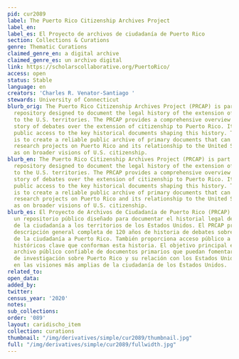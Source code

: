```yaml
---
pid: cur2089
label: The Puerto Rico Citizenship Archives Project
label_en:
label_es: El Proyecto de archivos de ciudadanía de Puerto Rico
section: Collections & Curations
genre: Thematic Curations
claimed_genre_en: a digital archive
claimed_genre_es: un archivo digital
link: https://scholarscollaborative.org/PuertoRico/
access: open
status: Stable
language: en
creators: 'Charles R. Venator-Santiago '
stewards: University of Connecticut
blurb_orig: The Puerto Rico Citizenship Archives Project (PRCAP) is part of a public
  repository designed to document the legal history of the extension of citizenship
  to the U.S. territories. The PRCAP provides a comprehensive overview of 120+ year
  story of debates over the extension of citizenship to Puerto Rico. It also provides
  public access to the key historical documents shaping this history. The main goal
  is to create a reliable public archive of primary documents that can foster new
  research projects on Puerto Rico and its relationship to the United States as well
  as on broader visions of U.S. citizenship.
blurb_en: The Puerto Rico Citizenship Archives Project (PRCAP) is part of a public
  repository designed to document the legal history of the extension of citizenship
  to the U.S. territories. The PRCAP provides a comprehensive overview of 120+ year
  story of debates over the extension of citizenship to Puerto Rico. It also provides
  public access to the key historical documents shaping this history. The main goal
  is to create a reliable public archive of primary documents that can foster new
  research projects on Puerto Rico and its relationship to the United States as well
  as on broader visions of U.S. citizenship.
blurb_es: El Proyecto de Archivos de Ciudadanía de Puerto Rico (PRCAP) es parte de
  un repositorio público diseñado para documentar el historial legal de la extensión
  de la ciudadanía a los territorios de los Estados Unidos. El PRCAP proporciona una
  descripción general completa de 120 años de historia de debates sobre la extensión
  de la ciudadanía a Puerto Rico. También proporciona acceso público a los documentos
  históricos clave que conforman esta historia. El objetivo principal es crear un
  archivo público confiable de documentos primarios que puedan fomentar nuevos proyectos
  de investigación sobre Puerto Rico y su relación con los Estados Unidos, así como
  en las visiones más amplias de la ciudadanía de los Estados Unidos.
related_to:
open_data:
added_by:
twitter:
census_year: '2020'
notes:
sub_collections:
order: '089'
layout: caridischo_item
collection: curations
thumbnail: "/img/derivatives/simple/cur2089/thumbnail.jpg"
full: "/img/derivatives/simple/cur2089/fullwidth.jpg"
---
```

